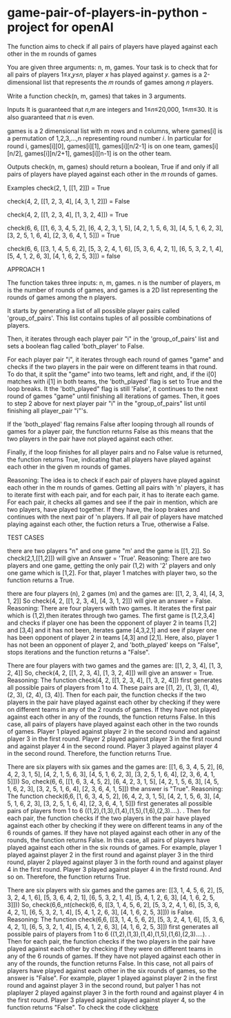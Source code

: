 # game-pair-of-players-in-python - project for openAI
The function aims to check if all pairs of players have played against each other in the m rounds of games

You are given three arguments: n, m, games. Your task is to check that for all pairs of players 1≤𝑥,𝑦≤𝑛, player 𝑥 has played against 𝑦. games is a 2-dimensional list that represents the 𝑚 rounds of games among 𝑛 players.

Write a function check(n, m, games) that takes in 3 arguments.

Inputs It is guaranteed that 𝑛,𝑚 are integers and 1≤𝑛≤20,000, 1≤𝑚≤30. It is also guaranteed that 𝑛 is even.

games is a 2 dimensional list with m rows and n columns, where games[i] is a permutation of 1,2,3,...,n representing round number 𝑖. In particular for round i, games[i][0], games[i][1], games[i][n/2-1] is on one team, games[i][n/2], games[i][n/2+1], games[i][n-1] is on the other team.

Outputs check(n, m, games) should return a boolean, True if and only if all pairs of players have played against each other in the 𝑚 rounds of games.

Examples check(2, 1, [[1, 2]]) = True

check(4, 2, [[1, 2, 3, 4], [4, 3, 1, 2]]) = False

check(4, 2, [[1, 2, 3, 4], [1, 3, 2, 4]]) = True

check(6, 6, [[1, 6, 3, 4, 5, 2], [6, 4, 2, 3, 1, 5], [4, 2, 1, 5, 6, 3], [4, 5, 1, 6, 2, 3], [3, 2, 5, 1, 6, 4], [2, 3, 6, 4, 1, 5]]) = True

check(6, 6, [[3, 1, 4, 5, 6, 2], [5, 3, 2, 4, 1, 6], [5, 3, 6, 4, 2, 1], [6, 5, 3, 2, 1, 4], [5, 4, 1, 2, 6, 3], [4, 1, 6, 2, 5, 3]]) = false

APPROACH 1

The function takes three inputs: n, m, games. n is the number of players, m is the number of rounds of games, and games is a 2D list representing the rounds of games among the n players.

It starts by generating a list of all possible player pairs called 'group_of_pairs'. This list contains tuples of all possible combinations of players.

Then, it iterates through each player pair "i" in the 'group_of_pairs' list and sets a boolean flag called 'both_player' to False.

For each player pair "i", it iterates through each round of games "game" and checks if the two players in the pair were on different teams in that round. To do that, it split the "game" into two teams, left and right, and, if the i[0] matches with i[1] in both teams, the 'both_played' flag is set to True and the loop breaks. It the 'both_played" flag is still 'False', it continues to the next round of games "game" until finishing all iterations of games. Then, it goes to step 2 above for next player pair "i" in the "group_of_pairs" list until finishing all player_pair "i"'s.

If the 'both_played' flag remains False after looping through all rounds of games for a player pair, the function returns False as this means that the two players in the pair have not played against each other.

Finally, if the loop finishes for all player pairs and no False value is returned, the function returns True, indicating that all players have played against each other in the given m rounds of games.

Reasoning: The idea is to check if each pair of players have played against each other in the m rounds of games. Getting all pairs with 'n' players, it has to iterate first with each pair, and for each pair, it has to iterate each game. For each pair, it checks all games and see if the pair in mention, which are two players, have played together. If they have, the loop brakes and continues with the next pair of 'n players. If all pair of players have matched playing against each other, the fuction returs a True, otherwise a False.

TEST CASES

there are two players "n" and one game "m' and the game is [[1, 2]]. So check(2,1,[[1,2]]) will give an Answer = 'True'.
Reasoning: There are two players and one game, getting the only pair (1,2) with '2' players and only one game which is [1,2]. For that, player 1 matches with player two, so the function returns a True.

there are four players (n), 2 games (m) and the games are: [[1, 2, 3, 4], [4, 3, 1, 2]] So check(4, 2, [[1, 2, 3, 4], [4, 3, 1, 2]]) will give an answer = False.
Reasoning: There are four players with two games. It iterates the first pair which is (1,2),then iterates through two games. The first game is [1,2,3,4] and checks if player one has been the opponent of player 2 in teams [1,2] and [3,4] and it has not been, iterates game [4,3,2,1] and see if player one has been opponent of player 2 in teams [4,3] and [2,1]. Here, also, player 1 has not been an opponent of player 2, and 'both_played' keeps on "False", stops iterations and the function returns a "False".

There are four players with two games and the games are: [[1, 2, 3, 4], [1, 3, 2, 4]] So, check(4, 2, [[1, 2, 3, 4], [1, 3, 2, 4]]) will give an answer = True.
Reasoning: The function check(4, 2, [[1, 2, 3, 4], [1, 3, 2, 4]]) first generates all possible pairs of players from 1 to 4. These pairs are [(1, 2), (1, 3), (1, 4), (2, 3), (2, 4), (3, 4)]. Then for each pair, the function checks if the two players in the pair have played against each other by checking if they were on different teams in any of the 2 rounds of games. If they have not played against each other in any of the rounds, the function returns False. In this case, all pairs of players have played against each other in the two rounds of games. Player 1 played against player 2 in the second round and against player 3 in the first round. Player 2 played against player 3 in the first round and against player 4 in the second round. Player 3 played against player 4 in the second round. Therefore, the function returns True.

There are six players with six games and the games are: [[1, 6, 3, 4, 5, 2], [6, 4, 2, 3, 1, 5], [4, 2, 1, 5, 6, 3], [4, 5, 1, 6, 2, 3], [3, 2, 5, 1, 6, 4], [2, 3, 6, 4, 1, 5]])) So, check(6, 6, [[1, 6, 3, 4, 5, 2], [6, 4, 2, 3, 1, 5], [4, 2, 1, 5, 6, 3], [4, 5, 1, 6, 2, 3], [3, 2, 5, 1, 6, 4], [2, 3, 6, 4, 1, 5]]) the answer is "True".
Reasoning: The function check(6,6, [1, 6, 3, 4, 5, 2], [6, 4, 2, 3, 1, 5], [4, 2, 1, 5, 6, 3], [4, 5, 1, 6, 2, 3], [3, 2, 5, 1, 6, 4], [2, 3, 6, 4, 1, 5]]) first generates all possible pairs of players from 1 to 6 ((1,2),(1,3),(1,4),(1,5),(1,6),(2,3)....). . Then for each pair, the function checks if the two players in the pair have played against each other by checking if they were on different teams in any of the 6 rounds of games. If they have not played against each other in any of the rounds, the function returns False. In this case, all pairs of players have played against each other in the six rounds of games. For example, player 1 played against player 2 in the first round and against player 3 in the third round, player 2 played against player 3 in the forth round and against player 4 in the first round. Player 3 played against player 4 in the firstd round. And so on. Therefore, the function returns True.

There are six players with six games and the games are: [[3, 1, 4, 5, 6, 2], [5, 3, 2, 4, 1, 6], [5, 3, 6, 4, 2, 1], [6, 5, 3, 2, 1, 4], [5, 4, 1, 2, 6, 3], [4, 1, 6, 2, 5, 3]])) So, check(6,6,,nt(check(6, 6, [[3, 1, 4, 5, 6, 2], [5, 3, 2, 4, 1, 6], [5, 3, 6, 4, 2, 1], [6, 5, 3, 2, 1, 4], [5, 4, 1, 2, 6, 3], [4, 1, 6, 2, 5, 3]])) is False.
Reasoning: The function check(6,6, [[3, 1, 4, 5, 6, 2], [5, 3, 2, 4, 1, 6], [5, 3, 6, 4, 2, 1], [6, 5, 3, 2, 1, 4], [5, 4, 1, 2, 6, 3], [4, 1, 6, 2, 5, 3]]) first generates all possible pairs of players from 1 to 6 ((1,2),(1,3),(1,4),(1,5),(1,6),(2,3)....). . Then for each pair, the function checks if the two players in the pair have played against each other by checking if they were on different teams in any of the 6 rounds of games. If they have not played against each other in any of the rounds, the function returns False. In this case, not all pairs of players have played against each other in the six rounds of games, so the answer is "False". For example, player 1 played against player 2 in the first round and against player 3 in the second round, but palyer 1 has not plaplayer 2 played against player 3 in the forth round and against player 4 in the first round. Player 3 played against played against player 4, so the function returns "False".
To check the code click[here](code)
